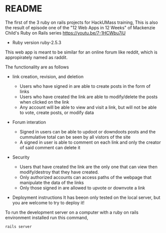 # README

The first of the 3 ruby on rails projects for HackUMass training,
This is also the result of episode one of the "12 Web Apps in 12 Weeks" of Mackenzie Child's Ruby on Rails series https://youtu.be/7-1HCWbu7iU

* Ruby version
ruby-2.5.3

This web app is meant to be similar for an online forum like reddit, which is appropirately named as raddit.

The functionality are as follows

* link creation, revision, and deletion
  * Users who have signed in are able to create posts in the form of links
  * Users who have created the link are able to modify/delete the posts when clicked on the link
  * Any account will be able to view and visit a link, but will not be able to vote, create posts, or modify data

* Forum interation
  * Signed in users can be able to updoot or downdoots posts and the cummulative total can be seen by all vistors of the site
  * A signed in user is able to comment on each link and only the creator of said comment can delete it

* Security
  * Users that have created the link are the only one that can view then modify/destroy that they have created.
  * Only authorized accounts can access paths of the webpage that manipulate the data of the links
  * Only those signed in are allowed to upvote or downvote a link

* Deployment instructions 
It has beeon only tested on the local server, but you are welcome to try to deploy it! 

To run the development server on a computer with a ruby on rails environment installed run this command,

```
rails server
```